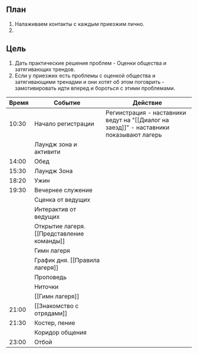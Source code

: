 ## План
      
1. Налаживаем контакты с каждым приезжим лично. 
2. 

## Цель
1. Дать практические решения проблем - Оценки общества и затягивающих трендов.
2. Если у приезжих есть проблемы с оценкой общества и затягивающими тренадми и они хотят об этом поговрить - замотивировать идти вперед и бороться с этими проблемами.



| Время | Событие                                    | Действие                                                                                  |
| ----- | ------------------------------------------ | ----------------------------------------------------------------------------------------- |
| 10:30 | Начало регистрации                         | Региистрация - наставники ведут на "[[Диалог на заезд]]" - наставники показывают лагерь |
|       | Лаундж зона и активити                     |                                                                                           |
| 14:00 | Обед                                       |                                                                                           |
| 15:30 | Лаундж Зона                                |                                                                                           |
| 18:20 | Ужин                                       |                                                                                           |
| 19:30 | Вечернее служение                          |                                                                                           |
|       | Сценка от ведущих                          |                                                                                           |
|       | Интерактив от ведущих                      |                                                                                           |
|       | Открытие лагеря. [[Представление команды]] |                                                                                           |
|       | Гимн лагеря                                |                                                                                           |
|       | График дня. [[Правила лагеря]]             |                                                                                           |
|       | Проповедь                                  |                                                                                           |
|       | Ниточки                                    |                                                                                           |
|       | [[Гимн лагеря]]                            |                                                                                           |
| 21:00 | [[Знакомство с отрядами]]                  |                                                                                           |
| 21:30 | Костер, пение                              |                                                                                           |
|       | Коридор общения                            |                                                                                           |
| 23:00 | Отбой                                      |                                                                                           |
